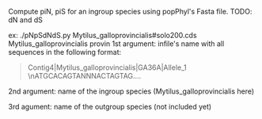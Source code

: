 Compute piN, piS for an ingroup species using popPhyl's Fasta file.
TODO: dN and dS

ex: ./pNpSdNdS.py Mytilus_galloprovincialis#solo200.cds Mytilus_galloprovincialis provin 
1st argument: infile's name with all sequences in the following format:
>Contig4|Mytilus_galloprovincialis|GA36A|Allele_1
\nATGCACAGTANNNACTAGTAG....


2nd argument: name of the ingroup species (Mytilus_galloprovincialis here)

3rd agument: name of the outgroup species (not included yet)

